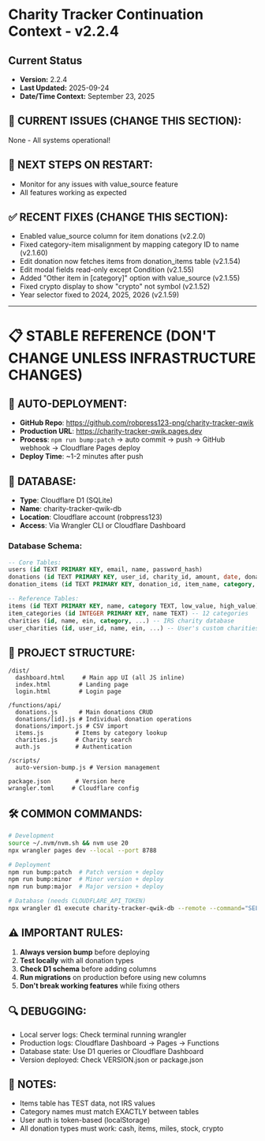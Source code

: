 # Charity Tracker Continuation Context - v2.2.4

## Current Status
- **Version:** 2.2.4
- **Last Updated:** 2025-09-24
- **Date/Time Context:** September 23, 2025

## 🚨 CURRENT ISSUES (CHANGE THIS SECTION):

None - All systems operational!

## 📌 NEXT STEPS ON RESTART:
- Monitor for any issues with value_source feature
- All features working as expected

## ✅ RECENT FIXES (CHANGE THIS SECTION):
- Enabled value_source column for item donations (v2.2.0)
- Fixed category-item misalignment by mapping category ID to name (v2.1.60)
- Edit donation now fetches items from donation_items table (v2.1.54)
- Edit modal fields read-only except Condition (v2.1.55)
- Added "Other item in [category]" option with value_source (v2.1.55)
- Fixed crypto display to show "crypto" not symbol (v2.1.52)
- Year selector fixed to 2024, 2025, 2026 (v2.1.59)

---

# 📋 STABLE REFERENCE (DON'T CHANGE UNLESS INFRASTRUCTURE CHANGES)

## 🔧 AUTO-DEPLOYMENT:
- **GitHub Repo**: https://github.com/robpress123-png/charity-tracker-qwik
- **Production URL**: https://charity-tracker-qwik.pages.dev
- **Process**: `npm run bump:patch` → auto commit → push → GitHub webhook → Cloudflare Pages deploy
- **Deploy Time**: ~1-2 minutes after push

## 💾 DATABASE:
- **Type**: Cloudflare D1 (SQLite)
- **Name**: charity-tracker-qwik-db
- **Location**: Cloudflare account (robpress123)
- **Access**: Via Wrangler CLI or Cloudflare Dashboard

### Database Schema:
```sql
-- Core Tables:
users (id TEXT PRIMARY KEY, email, name, password_hash)
donations (id TEXT PRIMARY KEY, user_id, charity_id, amount, date, donation_type, ...)
donation_items (id TEXT PRIMARY KEY, donation_id, item_name, category, condition, quantity, unit_value, total_value, value_source TEXT)

-- Reference Tables:
items (id TEXT PRIMARY KEY, name, category TEXT, low_value, high_value) -- 497 test items
item_categories (id INTEGER PRIMARY KEY, name TEXT) -- 12 categories
charities (id, name, ein, category, ...) -- IRS charity database
user_charities (id, user_id, name, ein, ...) -- User's custom charities
```

## 📁 PROJECT STRUCTURE:
```
/dist/
  dashboard.html     # Main app UI (all JS inline)
  index.html        # Landing page
  login.html        # Login page

/functions/api/
  donations.js      # Main donations CRUD
  donations/[id].js # Individual donation operations
  donations/import.js # CSV import
  items.js         # Items by category lookup
  charities.js     # Charity search
  auth.js          # Authentication

/scripts/
  auto-version-bump.js # Version management

package.json       # Version here
wrangler.toml     # Cloudflare config
```

## 🛠 COMMON COMMANDS:
```bash
# Development
source ~/.nvm/nvm.sh && nvm use 20
npx wrangler pages dev --local --port 8788

# Deployment
npm run bump:patch  # Patch version + deploy
npm run bump:minor  # Minor version + deploy
npm run bump:major  # Major version + deploy

# Database (needs CLOUDFLARE_API_TOKEN)
npx wrangler d1 execute charity-tracker-qwik-db --remote --command="SELECT..."
```

## ⚠️ IMPORTANT RULES:
1. **Always version bump** before deploying
2. **Test locally** with all donation types
3. **Check D1 schema** before adding columns
4. **Run migrations** on production before using new columns
5. **Don't break working features** while fixing others

## 🔍 DEBUGGING:
- Local server logs: Check terminal running wrangler
- Production logs: Cloudflare Dashboard → Pages → Functions
- Database state: Use D1 queries or Cloudflare Dashboard
- Version deployed: Check VERSION.json or package.json

## 📝 NOTES:
- Items table has TEST data, not IRS values
- Category names must match EXACTLY between tables
- User auth is token-based (localStorage)
- All donation types must work: cash, items, miles, stock, crypto